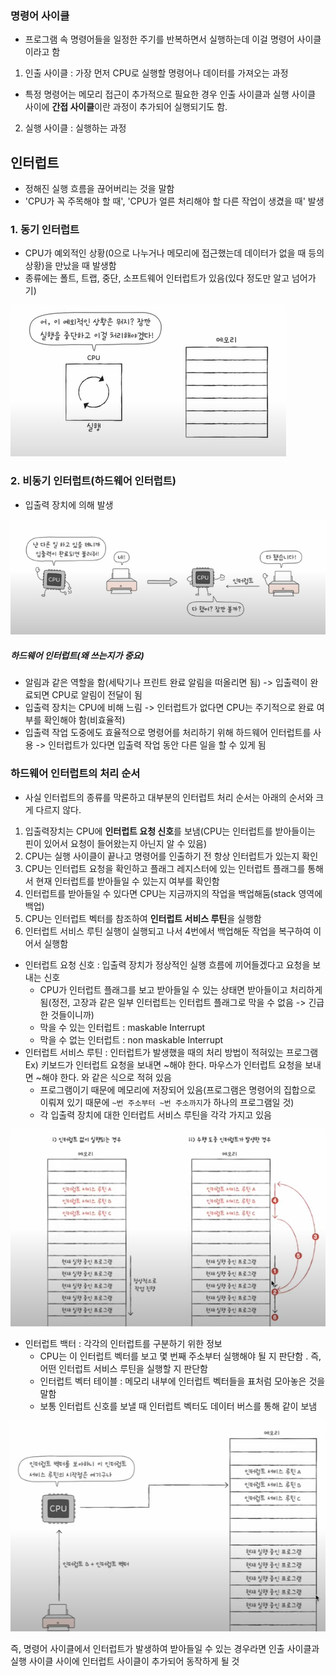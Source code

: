 ### 명령어 사이클
- 프로그램 속 명령어들을 일정한 주기를 반복하면서 실행하는데 이걸 명령어 사이클이라고 함
1. 인출 사이클 : 가장 먼저 CPU로 실행할 명령어나 데이터를 가져오는 과정
- 특정 명령어는 메모리 접근이 추가적으로 필요한 경우 인출 사이클과 실행 사이클 사이에 **간접 사이클**이란 과정이 추가되어 실행되기도 함.
2. 실행 사이클 : 실행하는 과정

## 인터럽트
- 정해진 실행 흐름을 끊어버리는 것을 말함
- 'CPU가 꼭 주목해야 할 때', 'CPU가 얼른 처리해야 할 다른 작업이 생겼을 때' 발생
### 1. 동기 인터럽트
- CPU가 예외적인 상황(0으로 나누거나 메모리에 접근했는데 데이터가 없을 때 등의 상황)을 만났을 때 발생함
- 종류에는 폴트, 트랩, 중단, 소프트웨어 인터럽트가 있음(있다 정도만 알고 넘어가기)

![](../../README_resources/Pasted%20image%2020240112072755.png)
### 2. 비동기 인터럽트(하드웨어 인터럽트)
- 입출력 장치에 의해 발생


![](../../README_resources/Pasted%20image%2020240112072815.png)

##### 하드웨어 인터럽트(왜 쓰는지가 중요)
- 알림과 같은 역할을 함(세탁기나 프린트 완료 알림을 떠올리면 됨) -> 입출력이 완료되면 CPU로 알림이 전달이 됨
- 입출력 장치는 CPU에 비해 느림 -> 인터럽트가 없다면 CPU는 주기적으로 완료 여부를 확인해야 함(비효율적)
- 입출력 작업 도중에도 효율적으로 명령어를 처리하기 위해 하드웨어 인터럽트를 사용
	-> 인터럽트가 있다면 입출력 작업 동안 다른 일을 할 수 있게 됨 

### 하드웨어 인터럽트의 처리 순서
- 사실 인터럽트의 종류를 막론하고 대부분의 인터럽트 처리 순서는 아래의 순서와 크게 다르지 않다.

1. 입출력장치는 CPU에 **인터럽트 요청 신호**를 보냄(CPU는 인터럽트를 받아들이는 핀이 있어서 요청이 들어왔는지 아닌지 알 수 있음)
2. CPU는 실행 사이클이 끝나고 명령어를 인출하기 전 항상 인터럽트가 있는지 확인
3. CPU는 인터럽트 요청을 확인하고 플래그 레지스터에 있는 인터럽트 플래그를 통해서 현재 인터럽트를 받아들일 수 있는지 여부를 확인함
4. 인터럽트를 받아들일 수 있다면 CPU는 지금까지의 작업을 백업해둠(stack 영역에 백업)
5. CPU는 인터럽트 벡터를 참조하여 **인터럽트 서비스 루틴**을 실행함
6. 인터럽트 서비스 루틴 실행이 실행되고 나서 4번에서 백업해둔 작업을 복구하여 이어서 실행함

- 인터럽트 요청 신호 : 입출력 장치가 정상적인 실행 흐름에 끼어들겠다고 요청을 보내는 신호
	- CPU가 인터럽트 플래그를 보고 받아들일 수 있는 상태면 받아들이고 처리하게 됨(정전, 고장과 같은 일부 인터럽트는 인터럽트 플래그로 막을 수 없음 -> 긴급한 것들이니까)
	- 막을 수 있는 인터럽트 : maskable Interrupt
	- 막을 수 없는 인터럽트 : non maskable Interrupt
- 인터럽트 서비스 루틴 : 인터럽트가 발생했을 때의 처리 방법이 적혀있는 프로그램
	Ex) 
		키보드가 인터럽트 요청을 보내면 ~해야 한다.
		마우스가 인터럽트 요청을 보내면 ~해야 한다.
		와 같은 식으로 적혀 있음
	- 프로그램이기 때문에 메모리에 저장되어 있음(프로그램은 명령어의 집합으로 이뤄져 있기 때문에 `~번 주소부터 ~번 주소까지`가 하나의 프로그램일 것)
	- 각 입출력 장치에 대한 인터럽트 서비스 루틴을 각각 가지고 있음

![](../../README_resources/Pasted%20image%2020240112103801.png)

- 인터럽트 백터 : 각각의 인터럽트를 구분하기 위한 정보
	- CPU는 이 인터럽트 벡터를 보고 몇 번째 주소부터 실행해야 될 지 판단함 . 즉, 어떤 인터럽트 서비스 루틴을 실행할 지 판단함
	- 인터럽트 벡터 테이블 : 메모리 내부에 인터럽트 벡터들을 표처럼 모아놓은 것을 말함
	- 보통 인터럽트 신호를 보낼 때 인터럽트 벡터도 데이터 버스를 통해 같이 보냄

![](../../README_resources/Pasted%20image%2020240112103837.png)

즉, 명령어 사이클에서 인터럽트가 발생하여 받아들일 수 있는 경우라면 인출 사이클과 실행 사이클 사이에 인터럽트 사이클이 추가되어 동작하게 될 것

